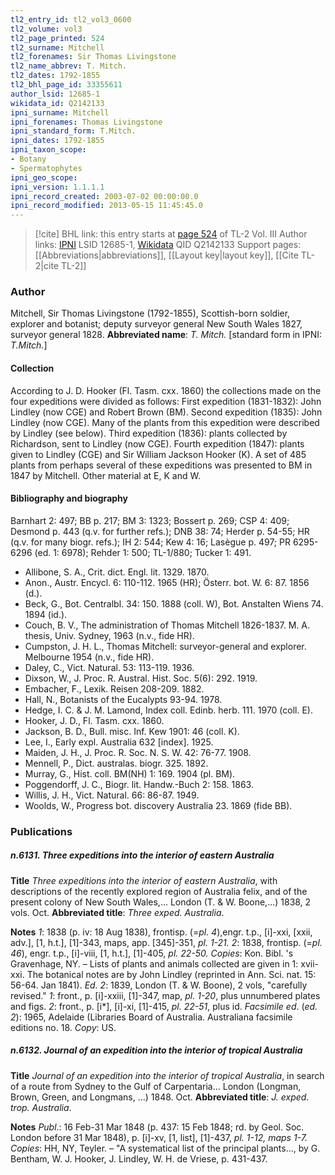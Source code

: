 ```yaml
---
tl2_entry_id: tl2_vol3_0600
tl2_volume: vol3
tl2_page_printed: 524
tl2_surname: Mitchell
tl2_forenames: Sir Thomas Livingstone
tl2_name_abbrev: T. Mitch.
tl2_dates: 1792-1855
tl2_bhl_page_id: 33355611
author_lsid: 12685-1
wikidata_id: Q2142133
ipni_surname: Mitchell
ipni_forenames: Thomas Livingstone
ipni_standard_form: T.Mitch.
ipni_dates: 1792-1855
ipni_taxon_scope: 
- Botany
- Spermatophytes
ipni_geo_scope: 
ipni_version: 1.1.1.1
ipni_record_created: 2003-07-02 00:00:00.0
ipni_record_modified: 2013-05-15 11:45:45.0
---
```


> [!cite] BHL link: this entry starts at [page 524](https://www.biodiversitylibrary.org/page/33355611) of TL-2 Vol. III
> Author links: [IPNI](https://www.ipni.org/a/12685-1) LSID 12685-1, [Wikidata](https://www.wikidata.org/wiki/Q2142133) QID Q2142133
> Support pages: [[Abbreviations|abbreviations]], [[Layout key|layout key]], [[Cite TL-2|cite TL-2]]

### Author

Mitchell, Sir Thomas Livingstone (1792-1855), Scottish-born soldier, explorer and botanist; deputy surveyor general New South Wales 1827, surveyor general 1828. 
**Abbreviated name**: *T. Mitch.* \[standard form in IPNI: *T.Mitch.*\]

#### Collection

According to J. D. Hooker (Fl. Tasm. cxx. 1860) the collections made on the four expeditions were divided as follows:
First expedition (1831-1832): John Lindley (now CGE) and Robert Brown (BM). Second expedition (1835): John Lindley (now CGE). Many of the plants from this expedition were described by Lindley (see below).
Third expedition (1836): plants collected by Richardson, sent to Lindley (now CGE). Fourth expedition (1847): plants given to Lindley (CGE) and Sir William Jackson Hooker (K).
A set of 485 plants from perhaps several of these expeditions was presented to BM in 1847 by Mitchell. Other material at E, K and W.

#### Bibliography and biography

Barnhart 2: 497; BB p. 217; BM 3: 1323; Bossert p. 269; CSP 4: 409; Desmond p. 443 (q.v. for further refs.); DNB 38: 74; Herder p. 54-55; HR (q.v. for many biogr. refs.); IH 2: 544; Kew 4: 16; Lasègue p. 497; PR 6295-6296 (ed. 1: 6978); Rehder 1: 500; TL-1/880; Tucker 1: 491.
- Allibone, S. A., Crit. dict. Engl. lit. 1329. 1870.
- Anon., Austr. Encycl. 6: 110-112. 1965 (HR); Österr. bot. W. 6: 87. 1856 (d.).
- Beck, G., Bot. Centralbl. 34: 150. 1888 (coll. W), Bot. Anstalten Wiens 74. 1894 (id.).
- Couch, B. V., The administration of Thomas Mitchell 1826-1837. M. A. thesis, Univ. Sydney, 1963 (n.v., fide HR).
- Cumpston, J. H. L., Thomas Mitchell: surveyor-general and explorer. Melbourne 1954 (n.v., fide HR).
- Daley, C., Vict. Natural. 53: 113-119. 1936.
- Dixson, W., J. Proc. R. Austral. Hist. Soc. 5(6): 292. 1919.
- Embacher, F., Lexik. Reisen 208-209. 1882.
- Hall, N., Botanists of the Eucalypts 93-94. 1978.
- Hedge, I. C. & J. M. Lamond, Index coll. Edinb. herb. 111. 1970 (coll. E).
- Hooker, J. D., Fl. Tasm. cxx. 1860.
- Jackson, B. D., Bull. misc. Inf. Kew 1901: 46 (coll. K).
- Lee, I., Early expl. Australia 632 \[index\]. 1925.
- Maiden, J. H., J. Proc. R. Soc. N. S. W. 42: 76-77. 1908.
- Mennell, P., Dict. australas. biogr. 325. 1892.
- Murray, G., Hist. coll. BM(NH) 1: 169. 1904 (pl. BM).
- Poggendorff, J. C., Biogr. lit. Handw.-Buch 2: 158. 1863.
- Willis, J. H., Vict. Natural. 66: 86-87. 1949.
- Woolds, W., Progress bot. discovery Australia 23. 1869 (fide BB).

### Publications

##### n.6131. Three expeditions into the interior of eastern Australia

**Title**
*Three expeditions into the interior of eastern Australia*, with descriptions of the recently explored region of Australia felix, and of the present colony of New South Wales,... London (T. & W. Boone,...) 1838, 2 vols. Oct.
**Abbreviated title**: *Three exped. Australia*.

**Notes**
*1*: 1838 (p. iv: 18 Aug 1838), frontisp. (=*pl. 4*),engr. t.p., \[i\]-xxi, \[xxii, adv.\], \[1, h.t.\], \[1\]-343, maps, app. \[345\]-351, *pl. 1-21.*
*2*: 1838, frontisp. (=*pl. 46*), engr. t.p., \[i\]-viii, \[1, h.t.\], \[1\]-405, *pl. 22-50.*
*Copies*: Kon. Bibl. 's Gravenhage, NY. – Lists of plants and animals collected are given in 1:
xvii-xxi. The botanical notes are by John Lindley (reprinted in Ann. Sci. nat. 15: 56-64. Jan 1841).
*Ed. 2*: 1839, London (T. & W. Boone), 2 vols, "carefully revised."
*1*: front., p. \[i\]-xxiii, \[1\]-347, map, *pl. 1-20*, plus unnumbered plates and figs.
*2*: front., p. \[i\*\], \[i\]-xi, \[1\]-415, *pl. 22-51*, plus id.
*Facsimile ed*. (*ed. 2*): 1965, Adelaide (Libraries Board of Australia. Australiana facsimile editions no. 18. *Copy*: US.

##### n.6132. Journal of an expedition into the interior of tropical Australia

**Title**
*Journal of an expedition into the interior of tropical Australia*, in search of a route from Sydney to the Gulf of Carpentaria... London (Longman, Brown, Green, and Longmans, ...) 1848. Oct.
**Abbreviated title**: *J. exped. trop. Australia*.

**Notes**
*Publ*.: 16 Feb-31 Mar 1848 (p. 437: 15 Feb 1848; rd. by Geol. Soc. London before 31 Mar 1848), p. \[i\]-xv, \[1, list\], \[1\]-437, *pl. 1-12, maps 1-7. Copies*: HH, NY, Teyler. – "A systematical list of the principal plants..., by G. Bentham, W. J. Hooker, J. Lindley, W. H. de Vriese, p. 431-437.


